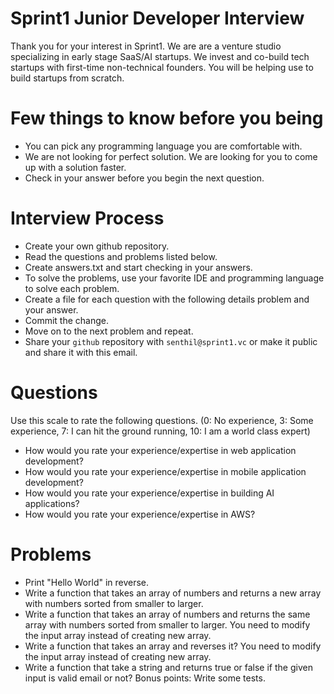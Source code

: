 # Sprint1 Junior Developer Interview

Thank you for your interest in Sprint1. We are are a venture studio specializing in early stage SaaS/AI startups. We invest and co-build tech startups with first-time non-technical founders. You will be helping use to build startups from scratch.

# Few things to know before you being
- You can pick any programming language you are comfortable with.
- We are not looking for perfect solution. We are looking for you to come up with a solution faster.
- Check in your answer before you begin the next question.

# Interview Process
- Create your own github repository.
- Read the questions and problems listed below.
- Create answers.txt and start checking in your answers.
- To solve the problems, use your favorite IDE and programming language to solve each problem.
- Create a file for each question with the following details problem and your answer.
- Commit the change.
- Move on to the next problem and repeat.
- Share your `github` repository with `senthil@sprint1.vc` or make it public and share it with this email.

# Questions
Use this scale to rate the following questions. (0: No experience, 3: Some experience, 7: I can hit the ground running, 10: I am a world class expert)
- How would you rate your experience/expertise in web application development?
- How would you rate your experience/expertise in mobile application development?
- How would you rate your experience/expertise in building AI applications?
- How would you rate your experience/expertise in AWS?

# Problems
- Print "Hello World" in reverse.
- Write a function that takes an array of numbers and returns a new array with numbers sorted from smaller to larger.
- Write a function that takes an array of numbers and returns the same array with numbers sorted from smaller to larger. You need to modify the input array instead of creating new array.
- Write a function that takes an array and reverses it? You need to modify the input array instead of creating new array.
- Write a function that take a string and returns true or false if the given input is valid email or not? Bonus points: Write some tests.
